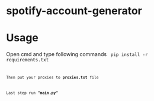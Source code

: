 # spotify-account-generator

# Usage

Open cmd and type following commands
<code>
  pip install -r requirements.txt
<code>


Then put your proxies to **proxies.txt** file

Last step run **"main.py"**






